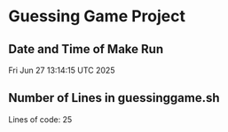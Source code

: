 # Guessing Game Project

## Date and Time of Make Run
Fri Jun 27 13:14:15 UTC 2025

## Number of Lines in guessinggame.sh
Lines of code: 25
